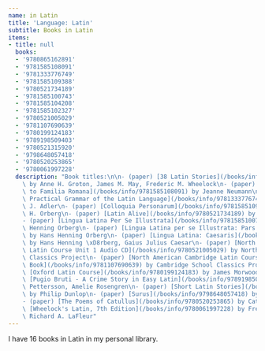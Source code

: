 ```yaml
---
name: in Latin
title: 'Language: Latin'
subtitle: Books in Latin
items:
- title: null
  books:
  - '9780865162891'
  - '9781585108091'
  - '9781333776749'
  - '9781585109388'
  - '9780521734189'
  - '9781585100743'
  - '9781585104208'
  - '9781585102327'
  - '9780521005029'
  - '9781107690639'
  - '9780199124183'
  - '9789198509403'
  - '9780521315920'
  - '9798648057418'
  - '9780520253865'
  - '9780061997228'
  description: "Book titles:\n\n- (paper) [38 Latin Stories](/books/info/9780865162891)\
    \ by Anne H. Groton, James M. May, Frederic M. Wheelock\n- (paper) [A Companion\
    \ to Familia Romana](/books/info/9781585108091) by Jeanne Neumann\n- (paper) [A\
    \ Practical Grammar of the Latin Language](/books/info/9781333776749) by George\
    \ J. Adler\n- (paper) [Colloquia Personarum](/books/info/9781585109388) by Hans\
    \ H. Orberg\n- (paper) [Latin Alive](/books/info/9780521734189) by Joseph B. Solodow\n\
    - (paper) [Lingua Latina Per Se Illustrata](/books/info/9781585100743) by Hans\
    \ Henning Orberg\n- (paper) [Lingua Latina per se Illustrata: Pars I](/books/info/9781585104208)\
    \ by Hans Henning Orberg\n- (paper) [Lingua Latina: Caesaris](/books/info/9781585102327)\
    \ by Hans Henning \xD8rberg, Gaius Julius Caesar\n- (paper) [North American Cambridge\
    \ Latin Course Unit 1 Audio CD](/books/info/9780521005029) by North American Cambridge\
    \ Classics Project\n- (paper) [North American Cambridge Latin Course Unit 1 Student's\
    \ Book](/books/info/9781107690639) by Cambridge School Classics Project\n- (paper)\
    \ [Oxford Latin Course](/books/info/9780199124183) by James Morwood\n- (paper)\
    \ [Pugio Bruti - A Crime Story in Easy Latin](/books/info/9789198509403) by Daniel\
    \ Pettersson, Amelie Rosengren\n- (paper) [Short Latin Stories](/books/info/9780521315920)\
    \ by Philip Dunlop\n- (paper) [Surus](/books/info/9798648057418) by Emm Vanderpool\n\
    - (paper) [The Poems of Catullus](/books/info/9780520253865) by Catullus\n- (paper)\
    \ [Wheelock's Latin, 7th Edition](/books/info/9780061997228) by Frederic M. Wheelock,\
    \ Richard A. LaFleur"
---
```

I have 16 books in Latin in my personal library.
